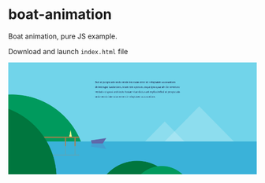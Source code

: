 # boat-animation

Boat animation, pure JS example.

Download and launch ```index.html``` file


![alt text](https://github.com/golb/boat-animation/blob/master/public/img/screen.png)
